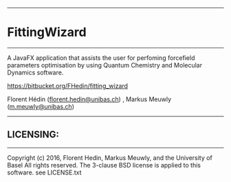 ----------------------------------------------
# FittingWizard
----------------------------------------------
A JavaFX application that assists the user for perfoming forcefield parameters 
optimisation by using Quantum Chemistry and Molecular Dynamics software.

https://bitbucket.org/FHedin/fitting_wizard

Florent Hédin (florent.hedin@unibas.ch) , Markus Meuwly (m.meuwly@unibas.ch)

----------------------------------------------
## LICENSING:
----------------------------------------------
Copyright (c) 2016, Florent Hedin, Markus Meuwly, and the University of Basel
All rights reserved.
The 3-clause BSD license is applied to this software.
see LICENSE.txt

